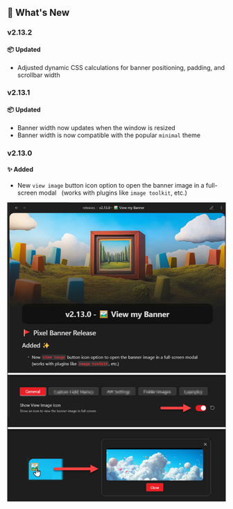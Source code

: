 ## 🎉 What's New

### v2.13.2
#### 📦 Updated
- Adjusted dynamic CSS calculations for banner positioning, padding, and scrollbar width

### v2.13.1
#### 📦 Updated
- Banner width now updates when the window is resized
- Banner width is now compatible with the popular `minimal` theme

### v2.13.0
#### ✨ Added
- New `view image` button icon option to open the banner image in a full-screen modal  
  (works with plugins like `image toolkit`, etc.)

[![screenshot](https://raw.githubusercontent.com/jparkerweb/ref/refs/heads/main/equill-labs/pixel-banner/pixel-banner-v2.13.0.jpg)](https://raw.githubusercontent.com/jparkerweb/ref/refs/heads/main/equill-labs/pixel-banner/pixel-banner-v2.13.0.jpg)